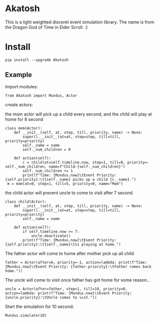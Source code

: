 # Akatosh
This is a light weighted disceret event simulation library. The name is from the Dragon God of Time in Elder Scroll. :)

# Install
    pip install --upgrade Akatosh
  
## Example
Import modules:

    from Akatosh import Mundus, Actor
    
create actors:

the mom actor will pick up a child every second, and the child will play at home for 8 second

    class mom(Actor):
        def __init__(self, at, step, till, priority, name) -> None:
            super().__init__(at=at, step=step, till=till, priority=priority)
            self._name = name
            self._num_children = 0

        def action(self):
            c = child(at=self.timeline.now, step=1, till=8, priority=-self._num_children, name=f"Child-{self._num_children}")
            self._num_children += 1
            print(f"Time: {Mundus.now}\tEvent Priority: {self.priority}:\t{self._name} picks up a child {c._name}.")
     m = mom(at=0, step=1, till=5, priority=0, name="Mom")
            
the child actor will prevent uncle to come to visit after 7 second

    class child(Actor):
        def __init__(self, at, step, till, priority, name) -> None:
            super().__init__(at=at, step=step, till=till, priority=priority)
            self._name = name

        def action(self):
            if self.timeline.now >= 7:
                uncle.deactivate()
            print(f"Time: {Mundus.now}\tEvent Priority: {self.priority}:\t{self._name}\tis playing at home.")
            
The father actor will come to home after mother pick up all child

    father = Actor(after=m, priority=-1, action=lambda: print(f"Time: {Mundus.now}\tEvent Priority: {father.priority}:\tFather comes back home."))
    
The uncle will come to visit once father has got home for some reason...

    uncle = Actor(after=father, step=1, till=10, priority=0, action=lambda: print(f"Time: {Mundus.now}\tEvent Priority: {uncle.priority}:\tUncle comes to vist."))
    
Start the simulation for 10 second:

    Mundus.simulate(10)
